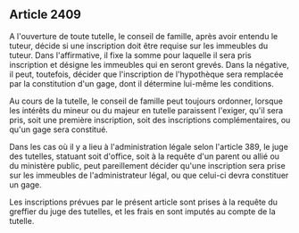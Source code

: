 Article 2409
----
A l'ouverture de toute tutelle, le conseil de famille, après avoir entendu le
tuteur, décide si une inscription doit être requise sur les immeubles du tuteur.
Dans l'affirmative, il fixe la somme pour laquelle il sera pris inscription et
désigne les immeubles qui en seront grevés. Dans la négative, il peut,
toutefois, décider que l'inscription de l'hypothèque sera remplacée par la
constitution d'un gage, dont il détermine lui-même les conditions.

Au cours de la tutelle, le conseil de famille peut toujours ordonner, lorsque
les intérêts du mineur ou du majeur en tutelle paraissent l'exiger, qu'il sera
pris, soit une première inscription, soit des inscriptions complémentaires, ou
qu'un gage sera constitué.

Dans les cas où il y a lieu à l'administration légale selon l'article 389, le
juge des tutelles, statuant soit d'office, soit à la requête d'un parent ou
allié ou du ministère public, peut pareillement décider qu'une inscription sera
prise sur les immeubles de l'administrateur légal, ou que celui-ci devra
constituer un gage.

Les inscriptions prévues par le présent article sont prises à la requête du
greffier du juge des tutelles, et les frais en sont imputés au compte de la
tutelle.
